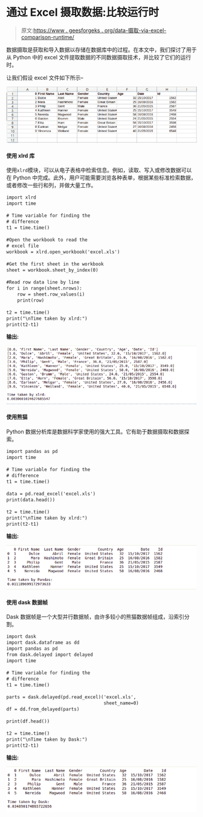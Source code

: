 # 通过 Excel 摄取数据:比较运行时

> 原文:[https://www . geesforgeks . org/data-摄取-via-excel-comparison-runtime/](https://www.geeksforgeeks.org/data-ingestion-via-excel-comparing-runtimes/)

数据摄取是获取和导入数据以存储在数据库中的过程。在本文中，我们探讨了用于从 Python 中的 excel 文件提取数据的不同数据摄取技术，并比较了它们的运行时。

让我们假设 excel 文件如下所示–

![data-ingestion-python](img/efb5da0a259bc65233b820815da737df.png)

#### 使用 xlrd 库

使用`xlrd`模块，可以从电子表格中检索信息。例如，读取、写入或修改数据可以在 Python 中完成。此外，用户可能需要浏览各种表单，根据某些标准检索数据，或者修改一些行和列，并做大量工作。

```
import xlrd
import time

# Time variable for finding the 
# difference
t1 = time.time()

#Open the workbook to read the
# excel file 
workbook = xlrd.open_workbook('excel.xls')

#Get the first sheet in the workbook 
sheet = workbook.sheet_by_index(0)

#Read row data line by line 
for i in range(sheet.nrows):
    row = sheet.row_values(i) 
    print(row)

t2 = time.time()
print("\nTime taken by xlrd:")
print(t2-t1)
```

**输出:**

![data-ingestion-xlrd](img/54b4d55cf497ed391039c660ce3bb757.png)

#### 使用熊猫

Python 数据分析库是数据科学家使用的强大工具。它有助于数据摄取和数据探索。

```
import pandas as pd 
import time

# Time variable for finding the 
# difference
t1 = time.time()

data = pd.read_excel('excel.xls') 
print(data.head())

t2 = time.time()
print("\nTime taken by xlrd:")
print(t2-t1)
```

**输出:**

![data-ingestion-pandas1](img/df86afe822dff63f7b9dfed415440f76.png)

#### 使用 dask 数据帧

Dask 数据帧是一个大型并行数据帧，由许多较小的熊猫数据帧组成，沿索引分割。

```
import dask
import dask.dataframe as dd
import pandas as pd 
from dask.delayed import delayed
import time

# Time variable for finding the 
# difference
t1 = time.time()

parts = dask.delayed(pd.read_excel)('excel.xls', 
                                    sheet_name=0)
df = dd.from_delayed(parts)

print(df.head())

t2 = time.time()
print("\nTime taken by Dask:")
print(t2-t1)
```

**输出:**

![data-ingestion-dask](img/f113f60f53d4c210407bd477cc124a10.png)